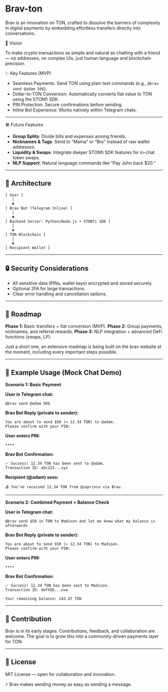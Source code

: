 # Brav-ton
Brav is an innovation on TON, crafted to dissolve the barriers of complexity in digital payments by embedding effortless transfers directly into conversations.


🚀 Vision

To make crypto transactions as simple and natural as chatting with a friend — no addresses, no complex UIs, just human language and blockchain precision.


✨ Key Features (MVP)

* Seamless Payments: Send TON using plain text commands (e.g., `@brav send @adam 50$`).
* Dollar-to-TON Conversion: Automatically converts fiat value to TON using the STONfi SDK.
* PIN Protection: Secure confirmations before sending.
* Inline Bot Experience: Works natively within Telegram chats.

---

🛠️ Future Features

* **Group Splits**: Divide bills and expenses among friends.
* **Nicknames & Tags**: Send to “Mama” or “Bro” instead of raw wallet addresses.
* **Liquidity & Swaps**: Integrate deeper STONfi SDK features for in-chat token swaps.
* **NLP Support**: Natural language commands like “Pay John back \$20.”

---

## 📐 Architecture

```text
[ User ] 
   │
   ▼
[ Brav Bot (Telegram Inline) ]
   │
   ▼
[ Backend Server: Python/Node.js + STONfi SDK ]
   │
   ▼
[ TON Blockchain ]
   │
   ▼
[ Recipient Wallet ]
```

---

## 🔒 Security Considerations

* All sensitive data (PINs, wallet keys) encrypted and stored securely.
* Optional 2FA for large transactions.
* Clear error handling and cancellation options.

---

## 📍 Roadmap

**Phase 1:** Basic transfers + fiat conversion (MVP).
**Phase 2:** Group payments, nicknames, and referral rewards.
**Phase 3:** NLP integration + advanced DeFi functions (swaps, LP).

Just a short one, an extensive roadmap is being built on the brav website at the moment, including every important steps possible.

---

## 💬 Example Usage (Mock Chat Demo)

**Scenario 1: Basic Payment**

**User in Telegram chat:**

```
@brav send @adam 50$
```

**Brav Bot Reply (private to sender):**

```
You are about to send $50 (≈ 12.34 TON) to @adam.  
Please confirm with your PIN:  
```

**User enters PIN:**

```
••••  
```

**Brav Bot Confirmation:**

```
✅ Success! 12.34 TON has been sent to @adam.  
Transaction ID: abc123...xyz  
```

**Recipient (@adam) sees:**

```
💰 You’ve received 12.34 TON from @zaprince via Brav.  
```

---

**Scenario 2: Combined Payment + Balance Check**

**User in Telegram chat:**

```
@brav send $50 in TON to Madison and let me know what my balance is afterwards
```

**Brav Bot Reply (private to sender):**

```
You are about to send $50 (≈ 12.34 TON) to Madison.  
Please confirm with your PIN:  
```

**User enters PIN:**

```
••••  
```

**Brav Bot Confirmation:**

```
✅ Success! 12.34 TON has been sent to Madison.  
Transaction ID: def456...uvw  

Your remaining balance: 243.87 TON  
```

---

## 🤝 Contribution

Brav is in its early stages. Contributions, feedback, and collaboration are welcome. The goal is to grow this into a community-driven payments layer for TON.

---

## 📜 License

MIT License — open for collaboration and innovation.


⚡ Brav makes sending money as easy as sending a message.

